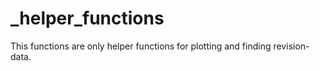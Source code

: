 # \_helper_functions

This functions are only helper functions for plotting and finding revision-data.
